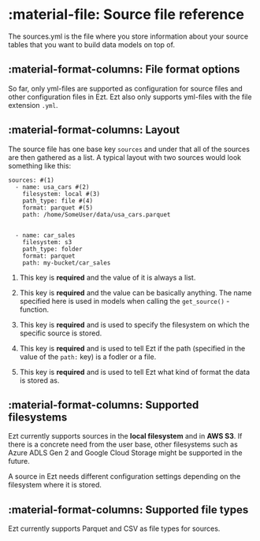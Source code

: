 # :material-file: Source file reference

The sources.yml is the file where you store information about your source tables that you want to build data models on top of.

## :material-format-columns: File format options

So far, only yml-files are supported as configuration for source files and other configuration files in Ezt. Ezt also only supports yml-files with the file extension `.yml`.

## :material-format-columns: Layout

The source file has one base key `sources` and under that all of the sources are then gathered as a list. A typical layout with two sources would look something like this:

``` { .yaml title="sources.yml" .annotate }
sources: #(1)
  - name: usa_cars #(2)
    filesystem: local #(3)
    path_type: file #(4)
    format: parquet #(5)
    path: /home/SomeUser/data/usa_cars.parquet
    

  - name: car_sales
    filesystem: s3
    path_type: folder
    format: parquet
    path: my-bucket/car_sales
```

1. This key is **required** and the value of it is always a list.

2. This key is **required** and the value can be basically anything. The name specified here is used in models when calling the `get_source()` -function.

3. This key is **required** and is used to specify the filesystem on which the specific source is stored.

4. This key is **required** and is used to tell Ezt if the path (specified in the value of the `path:` key) is a fodler or a file.

5. This key is **required** and is used to tell Ezt what kind of format the data is stored as.

## :material-format-columns: Supported filesystems

Ezt currently supports sources in the **local filesystem** and in **AWS S3**. If there is a concrete need from the user base, other filesystems such as Azure ADLS Gen 2 and Google Cloud Storage might be supported in the future.

A source in Ezt needs different configuration settings depending on the filesystem where it is stored.

## :material-format-columns: Supported file types

Ezt currently supports Parquet and CSV as file types for sources.
